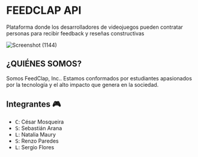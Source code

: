 # FEEDCLAP API

Plataforma donde los desarrolladores de videojuegos pueden contratar personas para recibir feedback y reseñas constructivas

![Screenshot (1144)](https://user-images.githubusercontent.com/52842507/133537629-61ee07c4-b04e-49af-9aa4-adde73850aee.png)

## ¿QUIÉNES SOMOS?

Somos FeedClap, Inc.. Estamos conformados por estudiantes apasionados por la tecnología y el alto impacto que genera en la sociedad.


## Integrantes 🎮

* <kbd>C</kbd>: César Mosqueira
* <kbd>S</kbd>: Sebastián Arana
* <kbd>L</kbd>: Natalia Maury
* <kbd>S</kbd>: Renzo Paredes
* <kbd>L</kbd>: Sergio Flores
